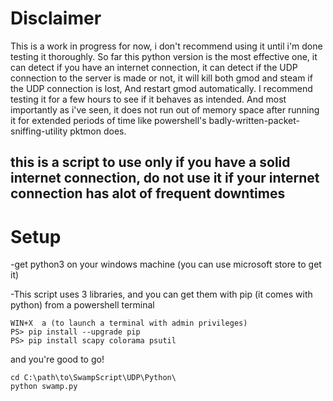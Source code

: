 # Disclaimer
This is a work in progress for now, i don't recommend using it until i'm done testing it thoroughly.
So far this python version is the most effective one, it can detect if you have an internet connection, 
it can detect if the UDP connection to the server is made or not,
it will kill both gmod and steam if the UDP connection is lost, 
And restart gmod automatically. I recommend testing it for a few hours to see if it behaves as intended. And most importantly as i've seen, it does not run out of memory space after running it for extended periods of time like powershell's badly-written-packet-sniffing-utility pktmon does.

## this is a script to use only if you have a solid internet connection, do not use it if your internet connection has alot of frequent downtimes

# Setup 
-get python3 on your windows machine (you can use microsoft store to get it)

-This script uses 3 libraries, and you can get them with pip (it comes with python) from a powershell terminal
```
WIN+X  a (to launch a terminal with admin privileges)
PS> pip install --upgrade pip
PS> pip install scapy colorama psutil
```
and you're good to go!

```
cd C:\path\to\SwampScript\UDP\Python\
python swamp.py
```
